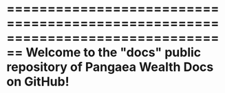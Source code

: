 ================================================================================
Welcome to the "docs" public repository of Pangaea Wealth Docs on GitHub!
================================================================================
